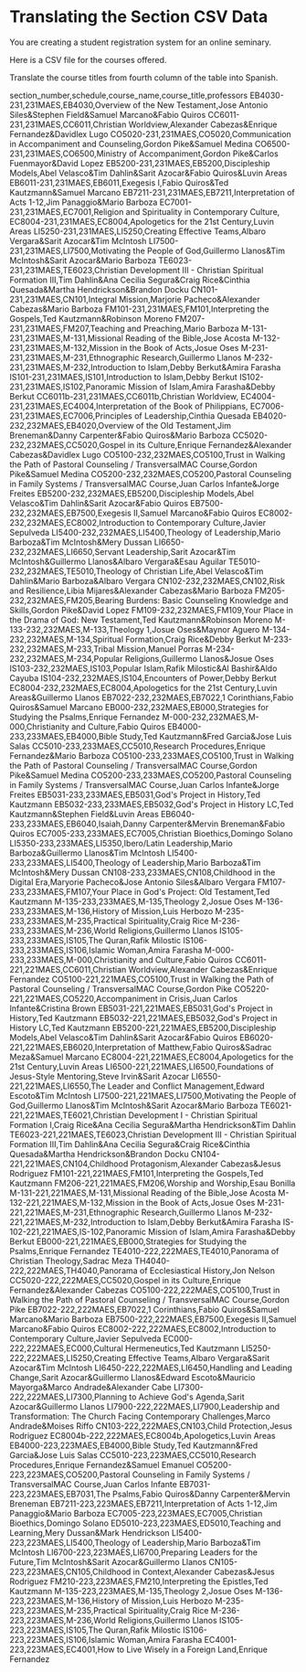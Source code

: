 # Translating the Section CSV Data


You are creating a student registration system for an online seminary.

Here is a CSV file for the courses offered.

Translate the course titles from fourth column of the table into Spanish.

section_number,schedule,course_name,course_title,professors
EB4030-231,231MAES,EB4030,Overview of the New Testament,Jose Antonio Siles&Stephen Field&Samuel Marcano&Fabio Quiros
CC6011-231,231MAES,CC6011,Christian Worldview,Alexander Cabezas&Enrique Fernandez&Davidlex Lugo
CO5020-231,231MAES,CO5020,Communication in Accompaniment and Counseling,Gordon Pike&Samuel Medina
CO6500-231,231MAES,CO6500,Ministry of Accompaniment,Gordon Pike&Carlos Fuenmayor&David Lopez
EB5200-231,231MAES,EB5200,Discipleship Models,Abel Velasco&Tim Dahlin&Sarit Azocar&Fabio Quiros&Luvin Areas
EB6011-231,231MAES,EB6011,Exegesis I,Fabio Quiros&Ted Kautzmann&Samuel Marcano
EB7211-231,231MAES,EB7211,Interpretation of Acts 1-12,Jim Panaggio&Mario Barboza
EC7001-231,231MAES,EC7001,Religion and Spirituality in Contemporary Culture,
EC8004-231,231MAES,EC8004,Apologetics for the 21st Century,Luvin Areas
LI5250-231,231MAES,LI5250,Creating Effective Teams,Albaro Vergara&Sarit Azocar&Tim McIntosh
LI7500-231,231MAES,LI7500,Motivating the People of God,Guillermo Llanos&Tim McIntosh&Sarit Azocar&Mario Barboza
TE6023-231,231MAES,TE6023,Christian Development III - Christian Spiritual Formation III,Tim Dahlin&Ana Cecilia Segura&Craig Rice&Cinthia Quesada&Martha Hendrickson&Brandon Docku
CN101-231,231MAES,CN101,Integral Mission,Marjorie Pacheco&Alexander Cabezas&Mario Barboza
FM101-231,231MAES,FM101,Interpreting the Gospels,Ted Kautzmann&Robinson Moreno
FM207-231,231MAES,FM207,Teaching and Preaching,Mario Barboza
M-131-231,231MAES,M-131,Missional Reading of the Bible,Jose Acosta
M-132-231,231MAES,M-132,Mission in the Book of Acts,Josue Oses
M-231-231,231MAES,M-231,Ethnographic Research,Guillermo Llanos
M-232-231,231MAES,M-232,Introduction to Islam,Debby Berkut&Amira Farasha
IS101-231,231MAES,IS101,Introduction to Islam,Debby Berkut
IS102-231,231MAES,IS102,Panoramic Mission of Islam,Amira Farasha&Debby Berkut
CC6011b-231,231MAES,CC6011b,Christian Worldview,
EC4004-231,231MAES,EC4004,Interpretation of the Book of Philippians,
EC7006-231,231MAES,EC7006,Principles of Leadership,Cinthia Quesada
EB4020-232,232MAES,EB4020,Overview of the Old Testament,Jim Breneman&Danny Carpenter&Fabio Quiros&Mario Barboza
CC5020-232,232MAES,CC5020,Gospel in its Culture,Enrique Fernandez&Alexander Cabezas&Davidlex Lugo
CO5100-232,232MAES,CO5100,Trust in Walking the Path of Pastoral Counseling / TransversalMAC Course,Gordon Pike&Samuel Medina
CO5200-232,232MAES,CO5200,Pastoral Counseling in Family Systems / TransversalMAC Course,Juan Carlos Infante&Jorge Freites
EB5200-232,232MAES,EB5200,Discipleship Models,Abel Velasco&Tim Dahlin&Sarit Azocar&Fabio Quiros
EB7500-232,232MAES,EB7500,Exegesis II,Samuel Marcano&Fabio Quiros
EC8002-232,232MAES,EC8002,Introduction to Contemporary Culture,Javier Sepulveda
LI5400-232,232MAES,LI5400,Theology of Leadership,Mario Barboza&Tim McIntosh&Mery Dussan
LI6650-232,232MAES,LI6650,Servant Leadership,Sarit Azocar&Tim McIntosh&Guillermo Llanos&Albaro Vergara&Esau Aguilar
TE5010-232,232MAES,TE5010,Theology of Christian Life,Abel Velasco&Tim Dahlin&Mario Barboza&Albaro Vergara
CN102-232,232MAES,CN102,Risk and Resilience,Libia Mijares&Alexander Cabezas&Mario Barboza
FM205-232,232MAES,FM205,Bearing Burdens: Basic Counseling Knowledge and Skills,Gordon Pike&David Lopez
FM109-232,232MAES,FM109,Your Place in the Drama of God: New Testament,Ted Kautzmann&Robinson Moreno
M-133-232,232MAES,M-133,Theology 1,Josue Oses&Maynor Aguero
M-134-232,232MAES,M-134,Spiritual Formation,Craig Rice&Debby Berkut
M-233-232,232MAES,M-233,Tribal Mission,Manuel Porras
M-234-232,232MAES,M-234,Popular Religions,Guillermo Llanos&Josue Oses
IS103-232,232MAES,IS103,Popular Islam,Rafik Milostic&Al Bashir&Aldo Cayuba
IS104-232,232MAES,IS104,Encounters of Power,Debby Berkut
EC8004-232,232MAES,EC8004,Apologetics for the 21st Century,Luvin Areas&Guillermo Llanos
EB7022-232,232MAES,EB7022,1 Corinthians,Fabio Quiros&Samuel Marcano
EB000-232,232MAES,EB000,Strategies for Studying the Psalms,Enrique Fernandez
M-000-232,232MAES,M-000,Christianity and Culture,Fabio Quiros
EB4000-233,233MAES,EB4000,Bible Study,Ted Kautzmann&Fred Garcia&Jose Luis Salas
CC5010-233,233MAES,CC5010,Research Procedures,Enrique Fernandez&Mario Barboza
CO5100-233,233MAES,CO5100,Trust in Walking the Path of Pastoral Counseling / TransversalMAC Course,Gordon Pike&Samuel Medina
CO5200-233,233MAES,CO5200,Pastoral Counseling in Family Systems / TransversalMAC Course,Juan Carlos Infante&Jorge Freites
EB5031-233,233MAES,EB5031,God's Project in History,Ted Kautzmann
EB5032-233,233MAES,EB5032,God's Project in History LC,Ted Kautzmann&Stephen Field&Luvin Areas
EB6040-233,233MAES,EB6040,Isaiah,Danny Carpenter&Mervin Breneman&Fabio Quiros
EC7005-233,233MAES,EC7005,Christian Bioethics,Domingo Solano
LI5350-233,233MAES,LI5350,Ibero/Latin Leadership,Mario Barboza&Guillermo Llanos&Tim McIntosh
LI5400-233,233MAES,LI5400,Theology of Leadership,Mario Barboza&Tim McIntosh&Mery Dussan
CN108-233,233MAES,CN108,Childhood in the Digital Era,Maryorie Pacheco&Jose Antonio Siles&Albaro Vergara
FM107-233,233MAES,FM107,Your Place in God's Project: Old Testament,Ted Kautzmann
M-135-233,233MAES,M-135,Theology 2,Josue Oses
M-136-233,233MAES,M-136,History of Mission,Luis Herbozo
M-235-233,233MAES,M-235,Practical Spirituality,Craig Rice
M-236-233,233MAES,M-236,World Religions,Guillermo Llanos
IS105-233,233MAES,IS105,The Quran,Rafik Milostic
IS106-233,233MAES,IS106,Islamic Woman,Amira Farasha
M-000-233,233MAES,M-000,Christianity and Culture,Fabio Quiros
CC6011-221,221MAES,CC6011,Christian Worldview,Alexander Cabezas&Enrique Fernandez
CO5100-221,221MAES,CO5100,Trust in Walking the Path of Pastoral Counseling / TransversalMAC Course,Gordon Pike
CO5220-221,221MAES,CO5220,Accompaniment in Crisis,Juan Carlos Infante&Cristina Brown
EB5031-221,221MAES,EB5031,God's Project in History,Ted Kautzmann
EB5032-221,221MAES,EB5032,God's Project in History LC,Ted Kautzmann
EB5200-221,221MAES,EB5200,Discipleship Models,Abel Velasco&Tim Dahlin&Sarit Azocar&Fabio Quiros
EB6020-221,221MAES,EB6020,Interpretation of Matthew,Fabio Quiros&Sadrac Meza&Samuel Marcano
EC8004-221,221MAES,EC8004,Apologetics for the 21st Century,Luvin Areas
LI6500-221,221MAES,LI6500,Foundations of Jesus-Style Mentoring,Steve Irvin&Sarit Azocar
LI6550-221,221MAES,LI6550,The Leader and Conflict Management,Edward Escoto&Tim McIntosh
LI7500-221,221MAES,LI7500,Motivating the People of God,Guillermo Llanos&Tim McIntosh&Sarit Azocar&Mario Barboza
TE6021-221,221MAES,TE6021,Christian Development I - Christian Spiritual Formation I,Craig Rice&Ana Cecilia Segura&Martha Hendrickson&Tim Dahlin
TE6023-221,221MAES,TE6023,Christian Development III - Christian Spiritual Formation III,Tim Dahlin&Ana Cecilia Segura&Craig Rice&Cinthia Quesada&Martha Hendrickson&Brandon Docku
CN104-221,221MAES,CN104,Childhood Protagonism,Alexander Cabezas&Jesus Rodriguez
FM101-221,221MAES,FM101,Interpreting the Gospels,Ted Kautzmann
FM206-221,221MAES,FM206,Worship and Worship,Esau Bonilla
M-131-221,221MAES,M-131,Missional Reading of the Bible,Jose Acosta
M-132-221,221MAES,M-132,Mission in the Book of Acts,Josue Oses
M-231-221,221MAES,M-231,Ethnographic Research,Guillermo Llanos
M-232-221,221MAES,M-232,Introduction to Islam,Debby Berkut&Amira Farasha
IS-102-221,221MAES,IS-102,Panoramic Mission of Islam,Amira Farasha&Debby Berkut
EB000-221,221MAES,EB000,Strategies for Studying the Psalms,Enrique Fernandez
TE4010-222,222MAES,TE4010,Panorama of Christian Theology,Sadrac Meza
TH4040-222,222MAES,TH4040,Panorama of Ecclesiastical History,Jon Nelson
CC5020-222,222MAES,CC5020,Gospel in its Culture,Enrique Fernandez&Alexander Cabezas
CO5100-222,222MAES,CO5100,Trust in Walking the Path of Pastoral Counseling / TransversalMAC Course,Gordon Pike
EB7022-222,222MAES,EB7022,1 Corinthians,Fabio Quiros&Samuel Marcano&Mario Barboza
EB7500-222,222MAES,EB7500,Exegesis II,Samuel Marcano&Fabio Quiros
EC8002-222,222MAES,EC8002,Introduction to Contemporary Culture,Javier Sepulveda
EC000-222,222MAES,EC000,Cultural Hermeneutics,Ted Kautzmann
LI5250-222,222MAES,LI5250,Creating Effective Teams,Albaro Vergara&Sarit Azocar&Tim McIntosh
LI6450-222,222MAES,LI6450,Handling and Leading Change,Sarit Azocar&Guillermo Llanos&Edward Escoto&Mauricio Mayorga&Marco Andrade&Alexander Cabe
LI7300-222,222MAES,LI7300,Planning to Achieve God's Agenda,Sarit Azocar&Guillermo Llanos
LI7900-222,222MAES,LI7900,Leadership and Transformation: The Church Facing Contemporary Challenges,Marco Andrade&Moises Riffo
CN103-222,222MAES,CN103,Child Protection,Jesus Rodriguez
EC8004b-222,222MAES,EC8004b,Apologetics,Luvin Areas
EB4000-223,223MAES,EB4000,Bible Study,Ted Kautzmann&Fred Garcia&Jose Luis Salas
CC5010-223,223MAES,CC5010,Research Procedures,Enrique Fernandez&Samuel Emanuel
CO5200-223,223MAES,CO5200,Pastoral Counseling in Family Systems / TransversalMAC Course,Juan Carlos Infante
EB7031-223,223MAES,EB7031,The Psalms,Fabio Quiros&Danny Carpenter&Mervin Breneman
EB7211-223,223MAES,EB7211,Interpretation of Acts 1-12,Jim Panaggio&Mario Barboza
EC7005-223,223MAES,EC7005,Christian Bioethics,Domingo Solano
ED5010-223,223MAES,ED5010,Teaching and Learning,Mery Dussan&Mark Hendrickson
LI5400-223,223MAES,LI5400,Theology of Leadership,Mario Barboza&Tim McIntosh
LI6700-223,223MAES,LI6700,Preparing Leaders for the Future,Tim McIntosh&Sarit Azocar&Guillermo Llanos
CN105-223,223MAES,CN105,Childhood in Context,Alexander Cabezas&Jesus Rodriguez
FM210-223,223MAES,FM210,Interpreting the Epistles,Ted Kautzmann
M-135-223,223MAES,M-135,Theology 2,Josue Oses
M-136-223,223MAES,M-136,History of Mission,Luis Herbozo
M-235-223,223MAES,M-235,Practical Spirituality,Craig Rice
M-236-223,223MAES,M-236,World Religions,Guillermo Llanos
IS105-223,223MAES,IS105,The Quran,Rafik Milostic
IS106-223,223MAES,IS106,Islamic Woman,Amira Farasha
EC4001-223,223MAES,EC4001,How to Live Wisely in a Foreign Land,Enrique Fernandez

